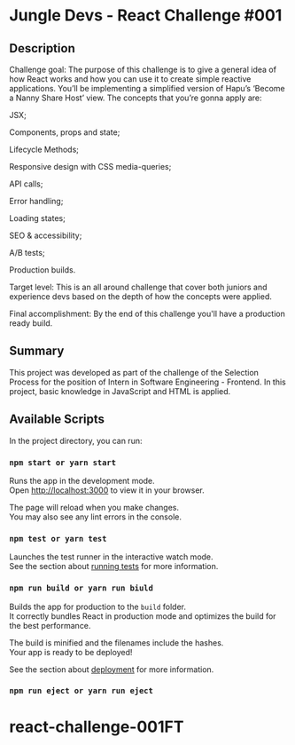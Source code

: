 # Jungle Devs - React Challenge #001

## Description

Challenge goal: The purpose of this challenge is to give a general idea of how React works and how you can use it to create simple reactive applications. You’ll be implementing a simplified version of Hapu’s ‘Become a Nanny Share Host’ view. The concepts that you’re gonna apply are:

JSX;

Components, props and state;

Lifecycle Methods;

Responsive design with CSS media-queries;

API calls;

Error handling;

Loading states;

SEO & accessibility;

A/B tests;

Production builds.

Target level: This is an all around challenge that cover both juniors and experience devs based on the depth of how the concepts were applied.

Final accomplishment: By the end of this challenge you'll have a production ready build.

## Summary

This project was developed as part of the challenge of the Selection Process for the position of Intern in Software Engineering - Frontend. In this project, basic knowledge in JavaScript and HTML is applied.

## Available Scripts

In the project directory, you can run:

### `npm start or yarn start`

Runs the app in the development mode.\
Open [http://localhost:3000](http://localhost:3000) to view it in your browser.

The page will reload when you make changes.\
You may also see any lint errors in the console.

### `npm test or yarn test`

Launches the test runner in the interactive watch mode.\
See the section about [running tests](https://facebook.github.io/create-react-app/docs/running-tests) for more information.

### `npm run build or yarn run biuld`

Builds the app for production to the `build` folder.\
It correctly bundles React in production mode and optimizes the build for the best performance.

The build is minified and the filenames include the hashes.\
Your app is ready to be deployed!

See the section about [deployment](https://facebook.github.io/create-react-app/docs/deployment) for more information.

### `npm run eject or yarn run eject`

# react-challenge-001FT
